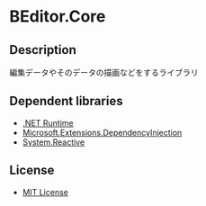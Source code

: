 # BEditor.Core

## Description

編集データやそのデータの描画などをするライブラリ

## Dependent libraries
* [.NET Runtime](https://github.com/dotnet/runtime)
* [Microsoft.Extensions.DependencyInjection](https://github.com/dotnet/runtime)
* [System.Reactive](https://github.com/dotnet/reactive)

## License

* [MIT License](https://github.com/b-editor/BEditor/blob/main/LICENSE)